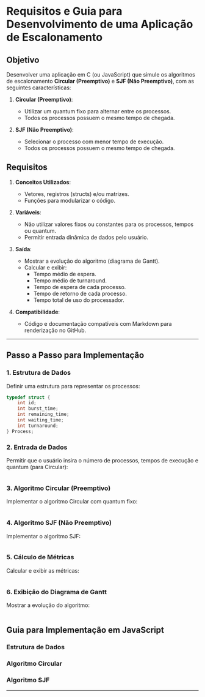 # Requisitos e Guia para Desenvolvimento de uma Aplicação de Escalonamento

## Objetivo

Desenvolver uma aplicação em C (ou JavaScript) que simule os algoritmos de escalonamento **Circular (Preemptivo)** e **SJF (Não Preemptivo)**, com as seguintes características:

1. **Circular (Preemptivo)**:

    - Utilizar um quantum fixo para alternar entre os processos.
    - Todos os processos possuem o mesmo tempo de chegada.

2. **SJF (Não Preemptivo)**:
    - Selecionar o processo com menor tempo de execução.
    - Todos os processos possuem o mesmo tempo de chegada.

## Requisitos

1. **Conceitos Utilizados**:

    - Vetores, registros (structs) e/ou matrizes.
    - Funções para modularizar o código.

2. **Variáveis**:

    - Não utilizar valores fixos ou constantes para os processos, tempos ou quantum.
    - Permitir entrada dinâmica de dados pelo usuário.

3. **Saída**:

    - Mostrar a evolução do algoritmo (diagrama de Gantt).
    - Calcular e exibir:
        - Tempo médio de espera.
        - Tempo médio de turnaround.
        - Tempo de espera de cada processo.
        - Tempo de retorno de cada processo.
        - Tempo total de uso do processador.

4. **Compatibilidade**:
    - Código e documentação compatíveis com Markdown para renderização no GitHub.

---

## Passo a Passo para Implementação

### 1. Estrutura de Dados

Definir uma estrutura para representar os processos:

```c
typedef struct {
    int id;
    int burst_time;
    int remaining_time;
    int waiting_time;
    int turnaround;
} Process;
```

### 2. Entrada de Dados

Permitir que o usuário insira o número de processos, tempos de execução e quantum (para Circular):

```c

```

### 3. Algoritmo Circular (Preemptivo)

Implementar o algoritmo Circular com quantum fixo:

```c

```

### 4. Algoritmo SJF (Não Preemptivo)

Implementar o algoritmo SJF:

```c

```

### 5. Cálculo de Métricas

Calcular e exibir as métricas:

```c

```

### 6. Exibição do Diagrama de Gantt

Mostrar a evolução do algoritmo:

```c

```

## Guia para Implementação em JavaScript

### Estrutura de Dados

### Algoritmo Circular

### Algoritmo SJF

---
